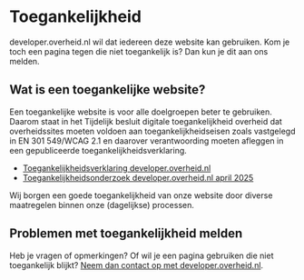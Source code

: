 # Toegankelijkheid

developer.overheid.nl wil dat iedereen deze website kan gebruiken. Kom je toch een pagina tegen die niet toegankelijk is? Dan kun je dit aan ons melden.

## Wat is een toegankelijke website?

Een toegankelijke website is voor alle doelgroepen beter te gebruiken. Daarom staat in het Tijdelijk besluit digitale toegankelijkheid overheid dat overheidssites moeten voldoen aan toegankelijkheidseisen zoals vastgelegd in EN 301 549/WCAG 2.1 en daarover verantwoording moeten afleggen in een gepubliceerde toegankelijkheidsverklaring.

- [Toegankelijkheidsverklaring developer.overheid.nl](https://www.toegankelijkheidsverklaring.nl/register/17963)
- [Toegankelijkheidsonderzoek developer.overheid.nl april 2025](https://toegankelijkheidsrapport.frameless.io/rapport/developer.overheid.nl-2025-04)

Wij borgen een goede toegankelijkheid van onze website door diverse maatregelen binnen onze (dagelijkse) processen.


## Problemen met toegankelijkheid melden

Heb je vragen of opmerkingen? Of wil je een pagina gebruiken die niet toegankelijk blijkt? [Neem dan contact op met developer.overheid.nl](./contact).
